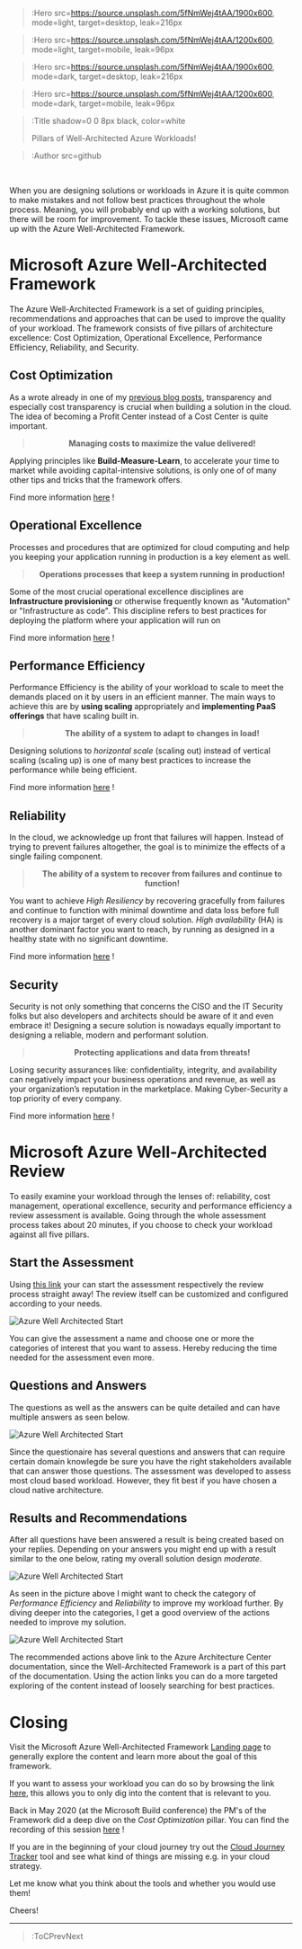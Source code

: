 > :Hero src=https://source.unsplash.com/5fNmWej4tAA/1900x600,
>       mode=light,
>       target=desktop,
>       leak=216px

> :Hero src=https://source.unsplash.com/5fNmWej4tAA/1200x600,
>       mode=light,
>       target=mobile,
>       leak=96px

> :Hero src=https://source.unsplash.com/5fNmWej4tAA/1900x600,
>       mode=dark,
>       target=desktop,
>       leak=216px

> :Hero src=https://source.unsplash.com/5fNmWej4tAA/1200x600,
>       mode=dark,
>       target=mobile,
>       leak=96px

> :Title shadow=0 0 8px black, color=white
>
> Pillars of Well-Architected Azure Workloads!

> :Author src=github

<br>

When you are designing solutions or workloads in Azure it is quite common to make mistakes and not follow best practices throughout the whole process. Meaning, you will probably end up with a working solutions, but there will be room for improvement. To tackle these issues, Microsoft came up with the Azure Well-Architected Framework. 

# Microsoft Azure Well-Architected Framework
The Azure Well-Architected Framework is a set of guiding principles, recommendations and approaches that can be used to improve the quality of your  workload. The framework consists of five pillars of architecture excellence: Cost Optimization, Operational Excellence, Performance Efficiency, Reliability, and Security.

## Cost Optimization
As a wrote already in one of my [previous blog posts](https://lennart.coding.blog/successful-cloud-adoption-primer), transparency and especially cost transparency is crucial when building a solution in the cloud. The idea of becoming a Profit Center instead of a Cost Center is quite important. 

**<center><blockquote>Managing costs to maximize the value delivered!</center></blockquote>**

Applying principles like **Build-Measure-Learn**, to accelerate your time to market while avoiding capital-intensive solutions, is only one of of many other tips and tricks that the framework offers.

Find more information [here](https://docs.microsoft.com/en-us/azure/architecture/framework/cost/overview) !

## Operational Excellence
Processes and procedures that are optimized for cloud computing and help you keeping your application running in production is a key element as well.  

**<center><blockquote>Operations processes that keep a system running in production!</center></blockquote>**

Some of the most crucial operational excellence disciplines are **Infrastructure provisioning** or otherwise frequently known as "Automation" or "Infrastructure as code". This discipline refers to best practices for deploying the platform where your application will run on

Find more information [here](https://docs.microsoft.com/en-us/azure/architecture/framework/devops/overview) !

## Performance Efficiency
Performance Efficiency is the ability of your workload to scale to meet the demands placed on it by users in an efficient manner. The main ways to achieve this are by **using scaling** appropriately and **implementing PaaS offerings** that have scaling built in.

**<center><blockquote>The ability of a system to adapt to changes in load!</center></blockquote>**

Designing solutions to *horizontal scale* (scaling out) instead of vertical scaling (scaling up) is one of many best practices to increase the performance while being efficient. 

Find more information [here](https://docs.microsoft.com/en-us/azure/architecture/framework/scalability/overview) !

## Reliability
In the cloud, we acknowledge up front that failures will happen. Instead of trying to prevent failures altogether, the goal is to minimize the effects of a single failing component.

**<center><blockquote>The ability of a system to recover from failures and continue to function!</center></blockquote>**

You want to achieve *High Resiliency* by recovering gracefully from failures and continue to function with minimal downtime and data loss before full recovery is a major target of every cloud solution. *High availability* (HA) is another dominant factor you want to reach, by running as designed in a healthy state with no significant downtime.

Find more information [here](https://docs.microsoft.com/en-us/azure/architecture/framework/resiliency/overview) !

## Security
Security is not only something that concerns the CISO and the IT Security folks but also developers and architects should be aware of it and even embrace it! Designing a secure solution is nowadays equally important to designing a reliable, modern and performant solution.   

**<center><blockquote>Protecting applications and data from threats!</center></blockquote>**

Losing security assurances like: confidentiality, integrity, and availability can negatively impact your business operations and revenue, as well as your organization’s reputation in the marketplace. Making Cyber-Security a top priority of every company. 

Find more information [here](https://docs.microsoft.com/en-us/azure/architecture/framework/security/overview) !

# Microsoft Azure Well-Architected Review

To easily examine your workload through the lenses of: reliability, cost management, operational excellence, security and performance efficiency a review assessment is available. Going through the whole assessment process takes about 20 minutes, if you choose to check your workload against all five pillars.

## Start the Assessment
Using [this link](https://docs.microsoft.com/en-us/assessments/?mode=pre-assessment&id=azure-architecture-review) your can start the assessment respectively the review process straight away! The review itself can be customized and configured according to your needs. 

![Azure Well Architected Start](/img/AWA_start.PNG)

You can give the assessment a name and choose one or more the categories of interest that you want to assess. Hereby reducing the time needed for the  assessment even more. 

## Questions and Answers

The questions as well as the answers can be quite detailed and can have multiple answers as seen below.

![Azure Well Architected Start](/img/AWA_OpEx.PNG)

 Since the questionaire has several questions and answers that can require certain domain knowlegde be sure you have the right stakeholders available that can answer those questions. The assessment was developed to assess most cloud based workload. However, they fit best if you have chosen a cloud native architecture.  

## Results and Recommendations  

After all questions have been answered a result is being created based on your replies. Depending on your answers you might end up with a result similar to the one below, rating my overall solution design *moderate*.   

![Azure Well Architected Start](/img/AWA_Recommend.PNG)

As seen in the picture above I might want to check the category of *Performance Efficiency* and *Reliability* to improve my workload further. By diving deeper into the categories, I get a good overview of the actions needed to improve my solution.  

![Azure Well Architected Start](/img/AWA_Improve.PNG)

The recommended actions above link to the Azure Architecture Center documentation, since the Well-Architected Framework is a part of this part of the documentation. Using the action links you can do a more targeted exploring of the content instead of loosely searching for best practices.  

# Closing
Visit the Microsoft Azure Well-Architected Framework [Landing page](https://docs.microsoft.com/en-us/azure/architecture/framework/) to generally explore the content and learn more about the goal of this framework. 

If you want to assess your workload you can do so by browsing the link [here](https://docs.microsoft.com/en-us/assessments/?mode=pre-assessment&id=azure-architecture-review), this allows you to only dig into the content that is relevant to you.

Back in May 2020 (at the Microsoft Build conference) the PM's of the Framework did a deep dive on the *Cost Optimization* pillar. You can find the recording of this session [here](https://channel9.msdn.com/Events/Build/2020/INT119) !

If you are in the beginning of your cloud journey try out the [Cloud Journey Tracker](https://docs.microsoft.com/en-us/assessments/?id=cloud-journey-tracker) tool and see what kind of things are missing e.g. in your cloud strategy. 

Let me know what you think about the tools and whether you would use them!

Cheers!

---

> :ToCPrevNext